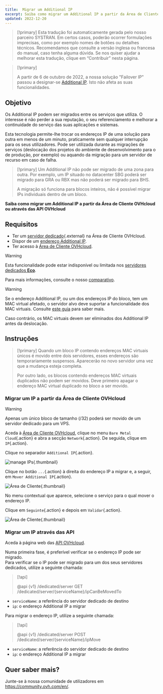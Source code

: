 ```yaml
---
title:  Migrar um Additional IP
excerpt: Saiba como migrar um Additional IP a partir da Área de Cliente ou através das API OVHcloud
updated: 2022-12-20
---
```


> [!primary]
> Esta tradução foi automaticamente gerada pelo nosso parceiro SYSTRAN. Em certos casos, poderão ocorrer formulações imprecisas, como por exemplo nomes de botões ou detalhes técnicos. Recomendamos que consulte a versão inglesa ou francesa do manual, caso tenha alguma dúvida. Se nos quiser ajudar a melhorar esta tradução, clique em “Contribuir” nesta página.
>

> [!primary]
>
> A partir de 6 de outubro de 2022, a nossa solução "Failover IP" passou a designar-se [Additional IP](https://www.ovhcloud.com/pt/network/additional-ip/). Isto não afeta as suas funcionalidades.
>

## Objetivo

Os Additional IP podem ser migrados entre os serviços que utiliza. O interesse é não perder a sua reputação, o seu referenciamento e melhorar a continuidade do serviço das suas aplicações e sistemas.

Esta tecnologia permite-lhe trocar os endereços IP de uma solução para outra em menos de um minuto, praticamente sem qualquer interrupção para os seus utilizadores. Pode ser utilizada durante as migrações de serviços (deslocação dos projetos do ambiente de desenvolvimento para o de produção, por exemplo) ou aquando da migração para um servidor de recurso em caso de falha.

> [!primary]
> Um Additional IP não pode ser migrado de uma zona para outra. Por exemplo, um IP situado no datacenter SBG poderá ser migrado para GRA ou RBX mas não poderá ser migrado para BHS.
>
> A migração só funciona para blocos inteiros, não é possível migrar IPs individuais dentro de um bloco.

**Saiba como migrar um Additional IP a partir da Área de Cliente OVHcloud ou através das API OVHcloud**

## Requisitos

- Ter um [servidor dedicado](/links/bare-metal/bare-metal){.external} na Área de Cliente OVHcloud.
- Dispor de um [endereço Additional IP](/links/bare-metal/bare-metalip/).
- Ter acesso à [Área de Cliente OVHcloud](/links/manager).

> [!warning]
> Esta funcionalidade pode estar indisponível ou limitada nos [servidores dedicados **Eco**](https://eco.ovhcloud.com/pt/about/).
>
> Para mais informações, consulte o nosso [comparativo](https://eco.ovhcloud.com/pt/compare/).
>

> [!warning]
> Se o endereço Additional IP, ou um dos endereços IP do bloco, tem um MAC virtual afetado, o servidor alvo deve suportar a funcionalidade dos MAC virtuais.
> Consulte [este guia](/pages/bare_metal_cloud/dedicated_servers/network_support_virtual_mac) para saber mais.
>
> Caso contrário, os MAC virtuais devem ser eliminados dos Additional IP antes da deslocação.

## Instruções

> [!primary]
> Quando um bloco IP contendo endereços MAC virtuais únicos é movido entre dois servidores, esses endereços são temporariamente suspensos. Aparecerão no novo servidor uma vez que a mudança esteja completa.
> 
> Por outro lado, os blocos contendo endereços MAC virtuais duplicados não podem ser movidos. Deve primeiro apagar o endereço MAC virtual duplicado no bloco a ser movido.

### Migrar um IP a partir da Área de Cliente OVHcloud

> [!warning]
> Apenas um único bloco de tamanho (/32) poderá ser movido de um servidor dedicado para um VPS.
>

Aceda à [Área de Cliente OVHcloud](/links/manager), clique no menu `Bare Metal Cloud`{.action} e abra a secção `Network`{.action}. De seguida, clique em `IP`{.action}.

Clique no separador `Additional IP`{.action}.

![manage IPs](images/manageIPs2022.png){.thumbnail}

Clique no botão `...`{.action} à direita do endereço IP a migrar e, a seguir, em `Mover Additional IP`{.action}.

![Área de Cliente](images/moveadditionalIP.png){.thumbnail}

No menu contextual que aparece, selecione o serviço para o qual mover o endereço IP.

Clique em `Seguinte`{.action} e depois em `Validar`{.action}.

![Área de Cliente](images/moveadditionalIP2.png){.thumbnail}

### Migrar um IP através das API

Aceda à página web das [API OVHcloud](https://api.ovh.com/).

Numa primeira fase, é preferível verificar se o endereço IP pode ser migrado.
<br>Para verificar se o IP pode ser migrado para um dos seus servidores dedicados, utilize a seguinte chamada:

> [!api]
>
> @api {v1} /dedicated/server GET /dedicated/server/{serviceName}/ipCanBeMovedTo
>

- `serviceName`: a referência do servidor dedicado de destino
- `ip`: o endereço Additional IP a migrar

Para migrar o endereço IP, utilize a seguinte chamada:

> [!api]
>
> @api {v1} /dedicated/server POST /dedicated/server/{serviceName}/ipMove
>

- `serviceName`: a referência do servidor dedicado de destino
- `ip`: o endereço Additional IP a migrar

## Quer saber mais?

Junte-se à nossa comunidade de utilizadores em <https://community.ovh.com/en/>.
